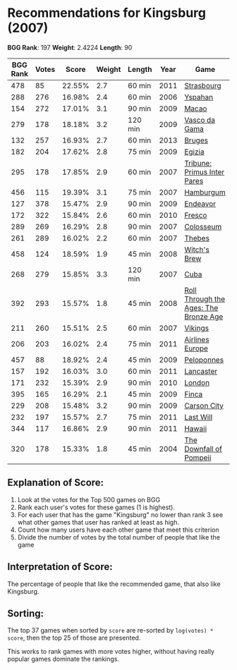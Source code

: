 # Recommendations for Kingsburg (2007)

__BGG Rank__: 197
__Weight__: 2.4224
__Length__: 90

BGG Rank | Votes |  Score | Weight | Length | Year | Game
---------|-------|--------|--------|--------|------|-----
     478 |    85 | 22.55% |    2.7 |  60 min | 2011 | [Strasbourg](https://boardgamegeek.com/boardgame/91873)
     288 |   276 | 16.98% |    2.4 |  60 min | 2006 | [Yspahan](https://boardgamegeek.com/boardgame/22345)
     154 |   272 | 17.01% |    3.1 |  90 min | 2009 | [Macao](https://boardgamegeek.com/boardgame/55670)
     279 |   178 | 18.18% |    3.2 | 120 min | 2009 | [Vasco da Gama](https://boardgamegeek.com/boardgame/41002)
     132 |   257 | 16.93% |    2.7 |  60 min | 2013 | [Bruges](https://boardgamegeek.com/boardgame/136888)
     182 |   204 | 17.62% |    2.8 |  75 min | 2009 | [Egizia](https://boardgamegeek.com/boardgame/58421)
     295 |   178 | 17.85% |    2.9 |  60 min | 2007 | [Tribune: Primus Inter Pares](https://boardgamegeek.com/boardgame/30957)
     456 |   115 | 19.39% |    3.1 |  75 min | 2007 | [Hamburgum](https://boardgamegeek.com/boardgame/30381)
     127 |   378 | 15.47% |    2.9 |  90 min | 2009 | [Endeavor](https://boardgamegeek.com/boardgame/33160)
     172 |   322 | 15.84% |    2.6 |  60 min | 2010 | [Fresco](https://boardgamegeek.com/boardgame/66188)
     289 |   269 | 16.29% |    2.8 |  90 min | 2007 | [Colosseum](https://boardgamegeek.com/boardgame/27746)
     261 |   289 | 16.02% |    2.2 |  60 min | 2007 | [Thebes](https://boardgamegeek.com/boardgame/30869)
     458 |   124 | 18.59% |    1.9 |  45 min | 2008 | [Witch's Brew](https://boardgamegeek.com/boardgame/34084)
     268 |   279 | 15.85% |    3.3 | 120 min | 2007 | [Cuba](https://boardgamegeek.com/boardgame/30380)
     392 |   293 | 15.57% |    1.8 |  45 min | 2008 | [Roll Through the Ages: The Bronze Age](https://boardgamegeek.com/boardgame/37380)
     211 |   260 | 15.51% |    2.5 |  60 min | 2007 | [Vikings](https://boardgamegeek.com/boardgame/27173)
     206 |   203 | 16.02% |    2.4 |  75 min | 2011 | [Airlines Europe](https://boardgamegeek.com/boardgame/90419)
     457 |    88 | 18.92% |    2.4 |  45 min | 2009 | [Peloponnes](https://boardgamegeek.com/boardgame/42910)
     157 |   192 | 16.03% |    3.0 |  60 min | 2011 | [Lancaster](https://boardgamegeek.com/boardgame/96913)
     171 |   232 | 15.39% |    2.9 |  90 min | 2010 | [London](https://boardgamegeek.com/boardgame/65781)
     395 |   165 | 16.29% |    2.1 |  45 min | 2009 | [Finca](https://boardgamegeek.com/boardgame/40628)
     229 |   208 | 15.48% |    3.2 |  90 min | 2009 | [Carson City](https://boardgamegeek.com/boardgame/39938)
     232 |   197 | 15.57% |    2.7 |  75 min | 2011 | [Last Will](https://boardgamegeek.com/boardgame/97842)
     344 |   117 | 16.86% |    2.9 |  90 min | 2011 | [Hawaii](https://boardgamegeek.com/boardgame/106217)
     320 |   178 | 15.33% |    1.8 |  45 min | 2004 | [The Downfall of Pompeii](https://boardgamegeek.com/boardgame/13004)

## Explanation of Score: ##

1. Look at the votes for the Top 500 games on BGG
2. Rank each user's votes for these games (1 is highest).
3. For each user that has the game "Kingsburg" no lower than rank 3 see what other games that user has ranked at least as high.
4. Count how many users have each other game that meet this criterion
5. Divide the number of votes by the total number of people that like the game

## Interpretation of Score: ##

The percentage of people that like the recommended game, that also like Kingsburg.

## Sorting: ##

The top 37 games when sorted by `score` are re-sorted by `log(votes) * score`, then the top 25 of those are presented.

This works to rank games with more votes higher, without having really popular games dominate the rankings.
